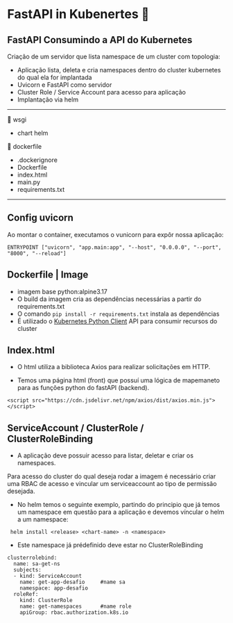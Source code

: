 # FastAPI in Kubenertes :snake:

## FastAPI Consumindo a API do Kubernetes

Criação de um servidor que lista namespace de um cluster com topologia:

* Aplicação lista, deleta e cria namespaces dentro do cluster kubernetes do qual ela for implantada
* Uvicorn e FastAPI como servidor 
* Cluster Role / Service Account para acesso para aplicação
* Implantação via helm
---

:file_folder: wsgi
* chart helm

:file_folder: dockerfile
* .dockerignore
* Dockerfile
* index.html
* main.py
* requirements.txt

---

## Config uvicorn

Ao montar o container, executamos o vunicorn para expôr nossa aplicação:

``` ENTRYPOINT ["uvicorn", "app.main:app", "--host", "0.0.0.0", "--port", "8000", "--reload"] ```


## Dockerfile | Image

* imagem base python:alpine3.17
* O build da imagem cria as dependências necessárias a partir do requirements.txt
* O comando ```pip install -r requirements.txt``` instala as dependências
* É utilizado o [Kubernetes Python Client](https://github.com/kubernetes-client/python) API para consumir recursos do cluster

## Index.html

* O html utiliza a biblioteca Axios para realizar solicitações em HTTP.

* Temos uma página html (front) que possuí uma lógica de mapemaneto para as funções python do fastAPI (backend).

```<script src="https://cdn.jsdelivr.net/npm/axios/dist/axios.min.js"></script>```


## ServiceAccount / ClusterRole / ClusterRoleBinding

* A aplicação deve possuir acesso para listar, deletar e criar os namespaces.

Para acesso do cluster do qual deseja rodar a imagem é necessário criar uma RBAC de acesso e vincular um serviceaccount ao tipo de permissão desejada.

* No helm temos o seguinte exemplo, partindo do principio que já temos um namespace em questão para a aplicação e devemos víncular o helm a um namespace:

``` helm install <release> <chart-name> -n <namespace>```

* Este namespace já prédefinido deve estar no ClusterRoleBinding

```
clusterrolebind:
  name: sa-get-ns
  subjects:
  - kind: ServiceAccount
    name: get-app-desafio     #name sa
    namespace: app-desafio
  roleRef:
    kind: ClusterRole
    name: get-namespaces      #name role
    apiGroup: rbac.authorization.k8s.io
```


